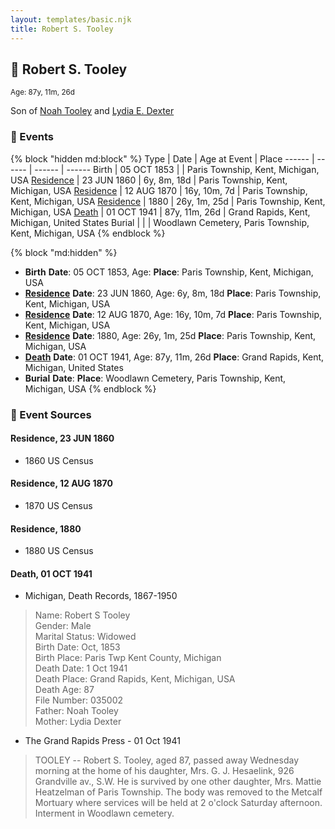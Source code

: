 ```yaml
---
layout: templates/basic.njk
title: Robert S. Tooley
---
```

## 🔵 Robert S. Tooley
<small>Age: 87y, 11m, 26d</small>

Son of [Noah Tooley](/people/8/84640933) and [Lydia E. Dexter](/people/6/67357568)

### 📆 Events

{% block "hidden md:block" %}
Type | Date | Age at Event | Place
------ | ------ | ------ | ------
Birth | 05 OCT 1853 |  | Paris Township, Kent, Michigan, USA
[Residence](#event-event-0) | 23 JUN 1860 | 6y, 8m, 18d | Paris Township, Kent, Michigan, USA
[Residence](#event-event-1) | 12 AUG 1870 | 16y, 10m, 7d | Paris Township, Kent, Michigan, USA
[Residence](#event-event-2) | 1880 | 26y, 1m, 25d | Paris Township, Kent, Michigan, USA
[Death](#event-event-6) | 01 OCT 1941 | 87y, 11m, 26d | Grand Rapids, Kent, Michigan, United States
Burial |  |  | Woodlawn Cemetery, Paris Township, Kent, Michigan, USA
{% endblock %}

{% block "md:hidden" %}
- **Birth**
**Date**: 05 OCT 1853, Age:
**Place**: Paris Township, Kent, Michigan, USA
- **[Residence](#event-event-0)**
**Date**: 23 JUN 1860, Age: 6y, 8m, 18d
**Place**: Paris Township, Kent, Michigan, USA
- **[Residence](#event-event-1)**
**Date**: 12 AUG 1870, Age: 16y, 10m, 7d
**Place**: Paris Township, Kent, Michigan, USA
- **[Residence](#event-event-2)**
**Date**: 1880, Age: 26y, 1m, 25d
**Place**: Paris Township, Kent, Michigan, USA
- **[Death](#event-event-6)**
**Date**: 01 OCT 1941, Age: 87y, 11m, 26d
**Place**: Grand Rapids, Kent, Michigan, United States
- **Burial**
**Date**:
**Place**: Woodlawn Cemetery, Paris Township, Kent, Michigan, USA
{% endblock %}

### 📰 Event Sources

#### <a id="event-event-0"></a> Residence, 23 JUN 1860
* 1860 US Census

#### <a id="event-event-1"></a> Residence, 12 AUG 1870
* 1870 US Census

#### <a id="event-event-2"></a> Residence, 1880
* 1880 US Census

#### <a id="event-event-6"></a> Death, 01 OCT 1941
* Michigan, Death Records, 1867-1950
>   
  > Name: Robert S Tooley  
  > Gender: Male  
  > Marital Status: Widowed  
  > Birth Date: Oct, 1853  
  > Birth Place: Paris Twp Kent County, Michigan  
  > Death Date: 1 Oct 1941  
  > Death Place: Grand Rapids, Kent, Michigan, USA  
  > Death Age: 87  
  > File Number: 035002  
  > Father: Noah Tooley  
  > Mother: Lydia Dexter
* The Grand Rapids Press  - 01 Oct 1941
>   
  > TOOLEY -- Robert S. Tooley, aged 87, passed away Wednesday morning at the home of his daughter, Mrs. G. J. Hesaelink, 926 Grandville av., S.W. He is survived by one other daughter, Mrs. Mattie Heatzelman of Paris Township. The body was removed to the Metcalf Mortuary where services will be held at 2 o'clock Saturday afternoon. Interment in Woodlawn cemetery.

